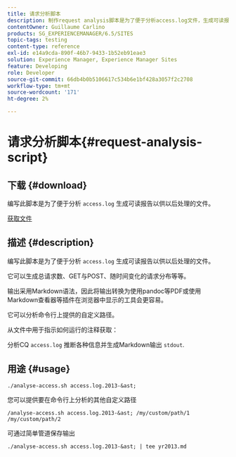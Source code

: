 ```yaml
---
title: 请求分析脚本
description: 制作request analysis脚本是为了便于分析access.log文件，生成可读报告供以后处理
contentOwner: Guillaume Carlino
products: SG_EXPERIENCEMANAGER/6.5/SITES
topic-tags: testing
content-type: reference
exl-id: e14a9cda-890f-46b7-9433-1b52eb91eae3
solution: Experience Manager, Experience Manager Sites
feature: Developing
role: Developer
source-git-commit: 66db4b0b5106617c534b6e1bf428a3057f2c2708
workflow-type: tm+mt
source-wordcount: '171'
ht-degree: 2%

---
```


# 请求分析脚本{#request-analysis-script}

## 下载 {#download}

编写此脚本是为了便于分析 `access.log` 生成可读报告以供以后处理的文件。

[获取文件](assets/analyse-access.sh)

## 描述 {#description}

编写此脚本是为了便于分析 `access.log` 生成可读报告以供以后处理的文件。

它可以生成总请求数、GET与POST、随时间变化的请求分布等等。

输出采用Markdown语法，因此将输出转换为使用pandoc等PDF或使用Markdown查看器等插件在浏览器中显示的工具会更容易。

它可以分析命令行上提供的自定义路径。

从文件中用于指示如何运行的注释获取：

分析CQ `access.log` 推断各种信息并生成Markdown输出 `stdout`.

## 用途 {#usage}

`./analyse-access.sh access.log.2013-&ast;`

您可以提供要在命令行上分析的其他自定义路径

`/analyse-access.sh access.log.2013-&ast; /my/custom/path/1 /my/custom/path/2`

可通过简单管道保存输出

`./analyse-access.sh access.log.2013-&ast; | tee yr2013.md`
